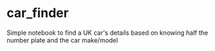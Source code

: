 # car_finder
Simple notebook to find a UK car's details based on knowing half the number plate and the car make/model
